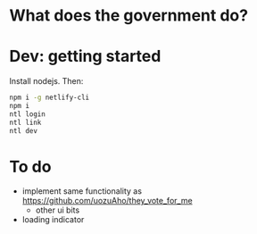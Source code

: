 # What does the government do?

# Dev: getting started
Install nodejs. Then:

```sh
npm i -g netlify-cli
npm i
ntl login
ntl link
ntl dev
```

# To do
- implement same functionality as https://github.com/uozuAho/they_vote_for_me
  - other ui bits
- loading indicator
